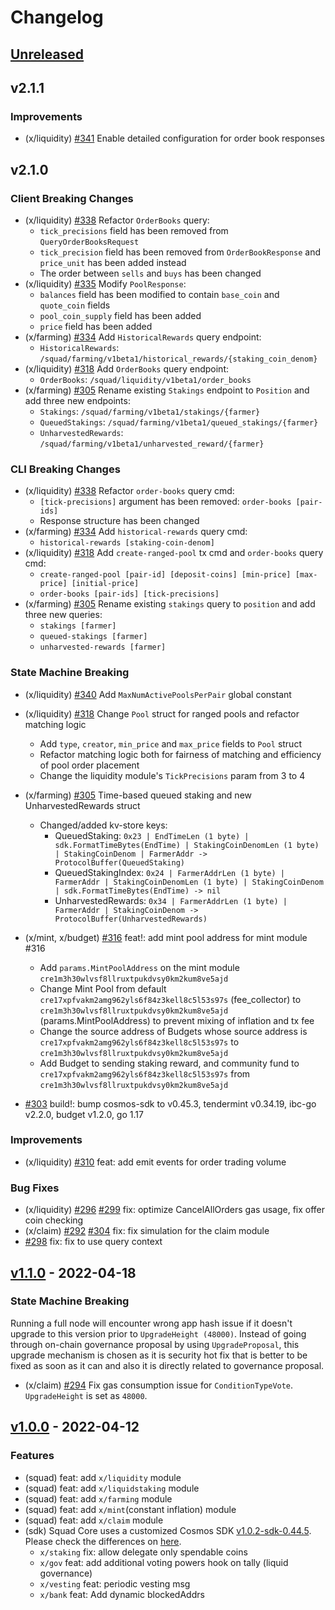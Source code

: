 <!--
Guiding Principles:

Changelogs are for humans, not machines.
There should be an entry for every single version.
The same types of changes should be grouped.
Versions and sections should be linkable.
The latest version comes first.
The release date of each version is displayed.
Mention whether you follow Semantic Versioning.

Usage:

Change log entries are to be added to the Unreleased section under the
appropriate stanza (see below). Each entry should ideally include a tag and
the Github issue reference in the following format:

* (<tag>) \#<issue-number> message

The issue numbers will later be link-ified during the release process so you do
not have to worry about including a link manually, but you can if you wish.

Types of changes (Stanzas):

"Features" for new features.
"Improvements" for changes in existing functionality.
"Deprecated" for soon-to-be removed features.
"Bug Fixes" for any bug fixes.
"Client Breaking" for breaking Protobuf, gRPC and REST routes used by end-users.
"CLI Breaking" for breaking CLI commands.
"API Breaking" for breaking exported APIs used by developers building on SDK.
"State Machine Breaking" for any changes that result in a different AppState given same genesisState and txList.
Ref: https://keepachangelog.com/en/1.0.0/
-->
<!-- markdown-link-check-disable -->

# Changelog

## [Unreleased]

## v2.1.1

### Improvements

* (x/liquidity) [\#341](https://github.com/cosmosquad-labs/squad/pull/341) Enable detailed configuration for order book responses

## v2.1.0

### Client Breaking Changes

* (x/liquidity) [\#338](https://github.com/cosmosquad-labs/squad/pull/338) Refactor `OrderBooks` query:
  * `tick_precisions` field has been removed from `QueryOrderBooksRequest`
  * `tick_precision` field has been removed from `OrderBookResponse` and `price_unit` has been added instead
  * The order between `sells` and `buys` has been changed
* (x/liquidity) [\#335](https://github.com/cosmosquad-labs/squad/pull/335) Modify `PoolResponse`:
  * `balances` field has been modified to contain `base_coin` and `quote_coin` fields
  * `pool_coin_supply` field has been added
  * `price` field has been added
* (x/farming) [\#334](https://github.com/cosmosquad-labs/squad/pull/334) Add `HistoricalRewards` query endpoint:
  * `HistoricalRewards`: `/squad/farming/v1beta1/historical_rewards/{staking_coin_denom}`
* (x/liquidity) [\#318](https://github.com/cosmosquad-labs/squad/pull/318) Add `OrderBooks` query endpoint:
  * `OrderBooks`: `/squad/liquidity/v1beta1/order_books`
* (x/farming) [\#305](https://github.com/cosmosquad-labs/squad/pull/305) Rename existing `Stakings` endpoint to `Position` and add three new endpoints:
  * `Stakings`: `/squad/farming/v1beta1/stakings/{farmer}`
  * `QueuedStakings`: `/squad/farming/v1beta1/queued_stakings/{farmer}`
  * `UnharvestedRewards`: `/squad/farming/v1beta1/unharvested_reward/{farmer}`

### CLI Breaking Changes

* (x/liquidity) [\#338](https://github.com/cosmosquad-labs/squad/pull/338) Refactor `order-books` query cmd:
  * `[tick-precisions]` argument has been removed: `order-books [pair-ids]`
  * Response structure has been changed
* (x/farming) [\#334](https://github.com/cosmosquad-labs/squad/pull/334) Add `historical-rewards` query cmd:
  * `historical-rewards [staking-coin-denom]`
* (x/liquidity) [\#318](https://github.com/cosmosquad-labs/squad/pull/318) Add `create-ranged-pool` tx cmd and `order-books` query cmd:
  * `create-ranged-pool [pair-id] [deposit-coins] [min-price] [max-price] [initial-price]`
  * `order-books [pair-ids] [tick-precisions]`
* (x/farming) [\#305](https://github.com/cosmosquad-labs/squad/pull/305) Rename existing `stakings` query to `position` and add three new queries:
  * `stakings [farmer]`
  * `queued-stakings [farmer]`
  * `unharvested-rewards [farmer]`

### State Machine Breaking

* (x/liquidity) [\#340](https://github.com/cosmosquad-labs/squad/pull/340) Add `MaxNumActivePoolsPerPair` global constant
* (x/liquidity) [\#318](https://github.com/cosmosquad-labs/squad/pull/318) Change `Pool` struct for ranged pools and refactor matching logic
  * Add `type`, `creator`, `min_price` and `max_price` fields to `Pool` struct
  * Refactor matching logic both for fairness of matching and efficiency of pool order placement
  * Change the liquidity module's `TickPrecisions` param from 3 to 4
* (x/farming) [\#305](https://github.com/cosmosquad-labs/squad/pull/305) Time-based queued staking and new UnharvestedRewards struct
  * Changed/added kv-store keys:
    * QueuedStaking: `0x23 | EndTimeLen (1 byte) | sdk.FormatTimeBytes(EndTime) | StakingCoinDenomLen (1 byte) | StakingCoinDenom | FarmerAddr -> ProtocolBuffer(QueuedStaking)`
    * QueuedStakingIndex: `0x24 | FarmerAddrLen (1 byte) | FarmerAddr | StakingCoinDenomLen (1 byte) | StakingCoinDenom | sdk.FormatTimeBytes(EndTime) -> nil`
    * UnharvestedRewards: `0x34 | FarmerAddrLen (1 byte) | FarmerAddr | StakingCoinDenom -> ProtocolBuffer(UnharvestedRewards)`
* (x/mint, x/budget) [\#316](https://github.com/cosmosquad-labs/squad/pull/316) feat!: add mint pool address for mint module #316
  * Add `params.MintPoolAddress` on the mint module `cre1m3h30wlvsf8llruxtpukdvsy0km2kum8ve5ajd`
  * Change Mint Pool from default `cre17xpfvakm2amg962yls6f84z3kell8c5l53s97s` (fee_collector) to `cre1m3h30wlvsf8llruxtpukdvsy0km2kum8ve5ajd` (params.MintPoolAddress) to prevent mixing of inflation and tx fee
  * Change the source address of Budgets whose source address is `cre17xpfvakm2amg962yls6f84z3kell8c5l53s97s` to `cre1m3h30wlvsf8llruxtpukdvsy0km2kum8ve5ajd`
  * Add Budget to sending staking reward, and community fund to `cre17xpfvakm2amg962yls6f84z3kell8c5l53s97s` from `cre1m3h30wlvsf8llruxtpukdvsy0km2kum8ve5ajd`

* [\#303](https://github.com/cosmosquad-labs/squad/pull/303) build!: bump cosmos-sdk to v0.45.3, tendermint v0.34.19, ibc-go v2.2.0, budget v1.2.0, go 1.17

### Improvements

* (x/liquidity) [\#310](https://github.com/cosmosquad-labs/squad/pull/310) feat: add emit events for order trading volume

### Bug Fixes

* (x/liquidity) [\#296](https://github.com/cosmosquad-labs/squad/pull/296) [\#299](https://github.com/cosmosquad-labs/squad/pull/299) fix: optimize CancelAllOrders gas usage, fix offer coin checking
* (x/claim) [\#292](https://github.com/cosmosquad-labs/squad/pull/292) [\#304](https://github.com/cosmosquad-labs/squad/pull/304) fix: fix simulation for the claim module
*  [\#298](https://github.com/cosmosquad-labs/squad/pull/298) fix: fix to use query context

## [v1.1.0] - 2022-04-18

### State Machine Breaking

Running a full node will encounter wrong app hash issue if it doesn't upgrade to this version prior to `UpgradeHeight (48000)`. Instead of going through on-chain governance proposal by using `UpgradeProposal`, this upgrade mechanism is chosen as it is security hot fix that is better to be fixed as soon as it can and also it is directly related to governance proposal.

* (x/claim) [\#294](https://github.com/cosmosquad-labs/squad/pull/294) Fix gas consumption issue for `ConditionTypeVote`. `UpgradeHeight` is set as `48000`.

## [v1.0.0] - 2022-04-12

### Features

* (squad) feat: add `x/liquidity` module
* (squad) feat: add `x/liquidstaking` module
* (squad) feat: add `x/farming` module
* (squad) feat: add `x/mint`(constant inflation) module
* (squad) feat: add `x/claim` module
* (sdk) Squad Core uses a customized Cosmos SDK [v1.0.2-sdk-0.44.5](https://github.com/cosmosquad-labs/cosmos-sdk/releases/v1.0.2-sdk-0.44.5). Please check the differences on [here](https://github.com/cosmosquad-labs/cosmos-sdk/compare/v0.44.5...v1.0.2-sdk-0.44.5).
  * `x/staking` fix: allow delegate only spendable coins
  * `x/gov` feat: add additional voting powers hook on tally (liquid governance)
  * `x/vesting` feat: periodic vesting msg
  * `x/bank` feat: Add dynamic blockedAddrs

[Unreleased]: https://github.com/cosmosquad-labs/squad/compare/v1.0.0...HEAD
[v1.0.0]: https://github.com/cosmosquad-labs/squad/releases/tag/v1.0.0
[v1.1.0]: https://github.com/cosmosquad-labs/squad/releases/tag/v1.1.0